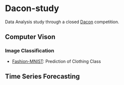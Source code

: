# Dacon-study

Data Analysis study through a closed [Dacon](https://dacon.io/) competition.

## Computer Vison

### Image Classification

- [Fashion-MNIST](https://dacon.io/competitions/open/235594/overview/description): Prediction of Clothing Class

## Time Series Forecasting
